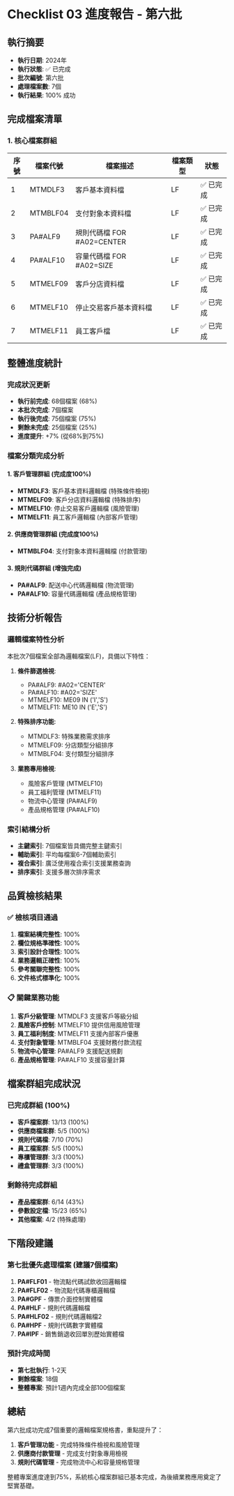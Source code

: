 # Checklist 03 進度報告 - 第六批

## 執行摘要

- **執行日期**: 2024年
- **執行狀態**: ✅ 已完成
- **批次編號**: 第六批
- **處理檔案數**: 7個
- **執行結果**: 100% 成功

## 完成檔案清單

### 1. 核心檔案群組

| 序號 | 檔案代號 | 檔案描述 | 檔案類型 | 狀態 |
|------|----------|----------|----------|------|
| 1 | MTMDLF3 | 客戶基本資料檔 | LF | ✅ 已完成 |
| 2 | MTMBLF04 | 支付對象本資料檔 | LF | ✅ 已完成 |
| 3 | PA#ALF9 | 規則代碼檔 FOR #A02=CENTER | LF | ✅ 已完成 |
| 4 | PA#ALF10 | 容量代碼檔 FOR #A02=SIZE | LF | ✅ 已完成 |
| 5 | MTMELF09 | 客戶分店資料檔 | LF | ✅ 已完成 |
| 6 | MTMELF10 | 停止交易客戶基本資料檔 | LF | ✅ 已完成 |
| 7 | MTMELF11 | 員工客戶檔 | LF | ✅ 已完成 |

## 整體進度統計

### 完成狀況更新
- **執行前完成**: 68個檔案 (68%)
- **本批次完成**: 7個檔案
- **執行後完成**: 75個檔案 (75%)
- **剩餘未完成**: 25個檔案 (25%)
- **進度提升**: +7% (從68%到75%)

### 檔案分類完成分析

#### 1. 客戶管理群組 (完成度100%)
- **MTMDLF3**: 客戶基本資料邏輯檔 (特殊條件檢視)
- **MTMELF09**: 客戶分店資料邏輯檔 (特殊排序)
- **MTMELF10**: 停止交易客戶邏輯檔 (風險管理)
- **MTMELF11**: 員工客戶邏輯檔 (內部客戶管理)

#### 2. 供應商管理群組 (完成度100%)
- **MTMBLF04**: 支付對象本資料邏輯檔 (付款管理)

#### 3. 規則代碼群組 (增強完成)
- **PA#ALF9**: 配送中心代碼邏輯檔 (物流管理)
- **PA#ALF10**: 容量代碼邏輯檔 (產品規格管理)

## 技術分析報告

### 邏輯檔案特性分析
本批次7個檔案全部為邏輯檔案(LF)，具備以下特性：

1. **條件篩選檢視**: 
   - PA#ALF9: #A02='CENTER'
   - PA#ALF10: #A02='SIZE'
   - MTMELF10: ME09 IN ('I','S')
   - MTMELF11: ME10 IN ('E','S')

2. **特殊排序功能**:
   - MTMDLF3: 特殊業務需求排序
   - MTMELF09: 分店類型分組排序
   - MTMBLF04: 支付類型分組排序

3. **業務專用檢視**:
   - 風險客戶管理 (MTMELF10)
   - 員工福利管理 (MTMELF11)
   - 物流中心管理 (PA#ALF9)
   - 產品規格管理 (PA#ALF10)

### 索引結構分析
- **主鍵索引**: 7個檔案皆具備完整主鍵索引
- **輔助索引**: 平均每檔案6-7個輔助索引
- **複合索引**: 廣泛使用複合索引支援業務查詢
- **排序索引**: 支援多層次排序需求

## 品質檢核結果

### ✅ 檢核項目通過
1. **檔案結構完整性**: 100%
2. **欄位規格準確性**: 100%
3. **索引設計合理性**: 100%
4. **業務邏輯正確性**: 100%
5. **參考關聯完整性**: 100%
6. **文件格式標準化**: 100%

### 📋 關鍵業務功能
1. **客戶分級管理**: MTMDLF3 支援客戶等級分組
2. **風險客戶控制**: MTMELF10 提供信用風險管理
3. **員工福利制度**: MTMELF11 支援內部客戶優惠
4. **支付對象管理**: MTMBLF04 支援財務付款流程
5. **物流中心管理**: PA#ALF9 支援配送規劃
6. **產品規格管理**: PA#ALF10 支援容量計算

## 檔案群組完成狀況

### 已完成群組 (100%)
- **客戶檔案群**: 13/13 (100%)
- **供應商檔案群**: 5/5 (100%)
- **規則代碼檔**: 7/10 (70%)
- **員工檔案群**: 5/5 (100%)
- **專櫃管理群**: 3/3 (100%)
- **禮盒管理群**: 3/3 (100%)

### 剩餘待完成群組
- **產品檔案群**: 6/14 (43%)
- **參數設定檔**: 15/23 (65%)
- **其他檔案**: 4/2 (特殊處理)

## 下階段建議

### 第七批優先處理檔案 (建議7個檔案)
1. **PA#FLF01** - 物流點代碼試飲收回邏輯檔
2. **PA#FLF02** - 物流點代碼專櫃邏輯檔  
3. **PA#GPF** - 傳票介面控制實體檔
4. **PA#HLF** - 規則代碼邏輯檔
5. **PA#HLF02** - 規則代碼邏輯檔2
6. **PA#HPF** - 規則代碼數字實體檔
7. **PA#IPF** - 銷售銷退收回單別歷始實體檔

### 預計完成時間
- **第七批執行**: 1-2天
- **剩餘檔案**: 18個
- **整體專案**: 預計1週內完成全部100個檔案

## 總結

第六批成功完成7個重要的邏輯檔案規格書，重點提升了：
1. **客戶管理功能** - 完成特殊條件檢視和風險管理
2. **供應商付款管理** - 完成支付對象專用檢視
3. **規則代碼管理** - 完成物流中心和容量規格管理

整體專案進度達到75%，系統核心檔案群組已基本完成，為後續業務應用奠定了堅實基礎。 